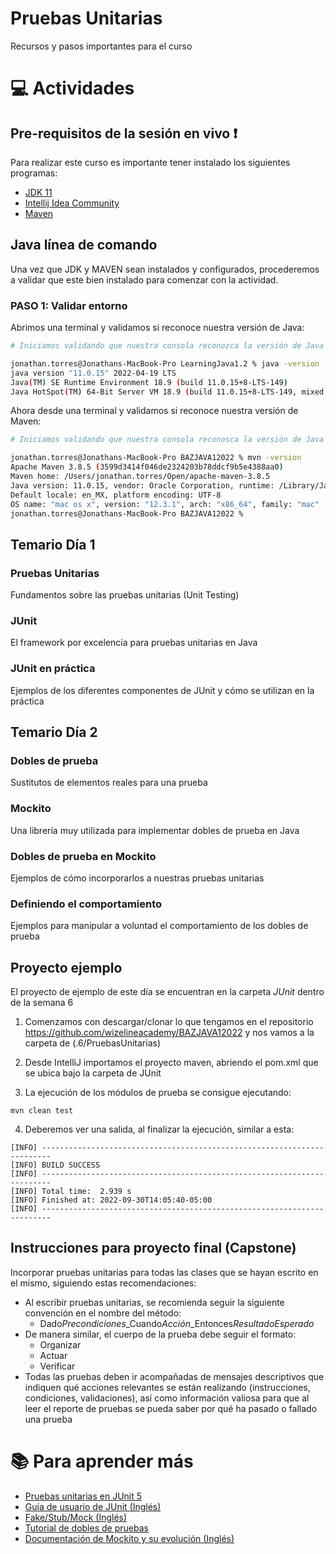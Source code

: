 # Pruebas Unitarias
Recursos y pasos importantes para el curso

# :computer:  Actividades

## Pre-requisitos de la sesión en vivo :exclamation:

Para realizar este curso es importante tener instalado los siguientes programas:
* [JDK 11](https://www.oracle.com/java/technologies/downloads/)
* [Intellij Idea Community](https://www.jetbrains.com/idea/download/#section=windows)
* [Maven](https://maven.apache.org/download.cgi)

## Java línea de comando
Una vez que JDK y MAVEN sean instalados y configurados, procederemos a validar que este bien instalado para comenzar con la actividad.

### PASO 1: Validar entorno
Abrimos una terminal y validamos si reconoce nuestra versión de Java:

``` bash
# Iniciamos validando que nuestra consola reconozca la versión de Java

jonathan.torres@Jonathans-MacBook-Pro LearningJava1.2 % java -version
java version "11.0.15" 2022-04-19 LTS
Java(TM) SE Runtime Environment 18.9 (build 11.0.15+8-LTS-149)
Java HotSpot(TM) 64-Bit Server VM 18.9 (build 11.0.15+8-LTS-149, mixed mode)

```

Ahora desde una terminal y validamos si reconoce nuestra versión de Maven:

``` bash
# Iniciamos validando que nuestra consola reconosca la versión de Java

jonathan.torres@Jonathans-MacBook-Pro BAZJAVA12022 % mvn -version
Apache Maven 3.8.5 (3599d3414f046de2324203b78ddcf9b5e4388aa0)
Maven home: /Users/jonathan.torres/Open/apache-maven-3.8.5
Java version: 11.0.15, vendor: Oracle Corporation, runtime: /Library/Java/JavaVirtualMachines/jdk-11.0.15.jdk/Contents/Home
Default locale: en_MX, platform encoding: UTF-8
OS name: "mac os x", version: "12.3.1", arch: "x86_64", family: "mac"
jonathan.torres@Jonathans-MacBook-Pro BAZJAVA12022 %
```

## Temario Día 1

### Pruebas Unitarias

Fundamentos sobre las pruebas unitarias (Unit Testing)

### JUnit

El framework por excelencia para pruebas unitarias en Java

### JUnit en práctica

Ejemplos de los diferentes componentes de JUnit y cómo se utilizan en la práctica


## Temario Día 2

### Dobles de prueba

Sustitutos de elementos reales para una prueba

### Mockito

Una librería muy utilizada para implementar dobles de prueba en Java

### Dobles de prueba en Mockito

Ejemplos de cómo incorporarlos a nuestras pruebas unitarias

### Definiendo el comportamiento

Ejemplos para manipular a voluntad el comportamiento de los dobles de prueba


## Proyecto ejemplo
El proyecto de ejemplo de este día se encuentran en la carpeta *JUnit* dentro de la semana 6

1. Comenzamos con descargar/clonar lo que tengamos en el repositorio https://github.com/wizelineacademy/BAZJAVA12022 y nos vamos a la carpeta de (.6/PruebasUnitarias)

2. Desde IntelliJ importamos el proyecto maven, abriendo el pom.xml que se ubica bajo la carpeta de JUnit

3. La ejecución de los módulos de prueba se consigue ejecutando:
```
mvn clean test
```

4. Deberemos ver una salida, al finalizar la ejecución, similar a esta:
```
[INFO] ------------------------------------------------------------------------
[INFO] BUILD SUCCESS
[INFO] ------------------------------------------------------------------------
[INFO] Total time:  2.939 s
[INFO] Finished at: 2022-09-30T14:05:40-05:00
[INFO] ------------------------------------------------------------------------
```

## Instrucciones para proyecto final (Capstone)
Incorporar pruebas unitarias para todas las clases que se hayan escrito en el mismo, siguiendo estas recomendaciones:

* Al escribir pruebas unitarias, se recomienda seguir la siguiente convención en el nombre del método:
    * Dado*Precondiciones*_Cuando*Acción*_Entonces*ResultadoEsperado*
* De manera similar, el cuerpo de la prueba debe seguir el formato:
    * Organizar
    * Actuar
    * Verificar
* Todas las pruebas deben ir acompañadas de mensajes descriptivos que indiquen qué acciones relevantes
  se están realizando (instrucciones, condiciones, validaciones), así como información valiosa para
  que al leer el reporte de pruebas se pueda saber por qué ha pasado o fallado una prueba

# :books: Para aprender más
* [Pruebas unitarias en JUnit 5](https://danielme.com/2021/04/15/curso-jakarta-ee-pruebas-automaticas-junit5/)
* [Guía de usuario de JUnit (Inglés)](https://junit.org/junit5/docs/current/user-guide/)
* [Fake/Stub/Mock (Inglés)](https://happydevops.com/2020/06/22/que-es-fake-stub-y-mock-en-unit-testing/)
* [Tutorial de dobles de pruebas](https://danielme.com/2017/07/24/tutorial-test-doubles-mockito/)
* [Documentación de Mockito y su evolución (Inglés)](https://javadoc.io/doc/org.mockito/mockito-core/latest/org/mockito/Mockito.html)

